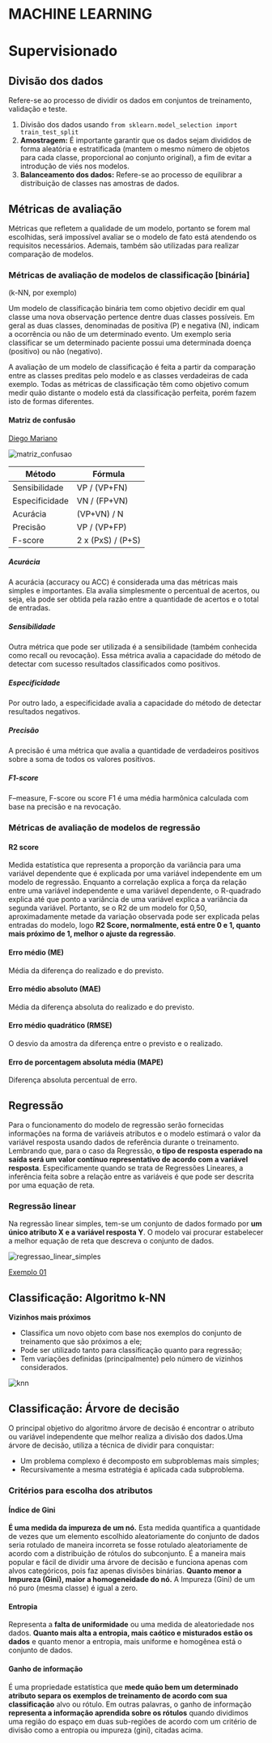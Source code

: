 MACHINE LEARNING
================

# Supervisionado

## Divisão dos dados
Refere-se ao processo de dividir os dados em conjuntos de treinamento, validação e teste.

1. Divisão dos dados usando `from sklearn.model_selection import train_test_split`
2. __Amostragem:__ É importante garantir que os dados sejam divididos de forma aleatória e estratificada (mantem o
mesmo número de objetos para cada classe, proporcional ao conjunto original), a fim de evitar a
introdução de viés nos modelos.
3. __Balanceamento dos dados:__ Refere-se ao processo de equilibrar a distribuição de classes nas amostras de dados.

## Métricas de avaliação
Métricas que refletem a qualidade de um modelo, portanto se forem mal escolhidas, será impossível
avaliar se o modelo de fato está atendendo os requisitos necessários. Ademais, também são utilizadas
para realizar comparação de modelos.

### Métricas de avaliação de modelos de classificação [binária]
(k-NN, por exemplo)

Um modelo de classificação binária tem como objetivo decidir em qual classe uma nova observação pertence dentre duas classes possíveis. Em geral as duas classes, denominadas de positiva (P) e negativa (N), indicam a ocorrência ou não de um determinado evento. Um exemplo seria classificar se um determinado paciente possui uma determinada doença (positivo) ou não (negativo).

A avaliação de um modelo de classificação é feita a partir da comparação entre as classes preditas pelo modelo e as classes verdadeiras de cada exemplo. Todas as métricas de classificação têm como objetivo comum medir quão distante o modelo está da classificação perfeita, porém fazem isto de formas diferentes.

#### Matriz de confusão 
[Diego Mariano](https://diegomariano.com/metricas-de-avaliacao-em-machine-learning/)

![matriz_confusao](./../../docs/imgs/matriz_confusao.png)

Método|Fórmula
------|------
Sensibilidade|VP / (VP+FN)|
Especificidade|VN / (FP+VN)|
Acurácia|(VP+VN) / N|
Precisão|VP / (VP+FP)|
F-score|2 x (PxS) / (P+S)|

##### Acurácia
A acurácia (accuracy ou ACC) é considerada uma das métricas mais simples e importantes. Ela avalia simplesmente o percentual de acertos, ou seja, ela pode ser obtida pela razão entre a quantidade de acertos e o total de entradas.

##### Sensibilidade
Outra métrica que pode ser utilizada é a sensibilidade (também conhecida como recall ou revocação). Essa métrica avalia a capacidade do método de detectar com sucesso resultados classificados como positivos. 

##### Especificidade
Por outro lado, a especificidade avalia a capacidade do método de detectar resultados negativos.

##### Precisão
A precisão é uma métrica que avalia a quantidade de verdadeiros positivos sobre a soma de todos os valores positivos.

##### F1-score
F–measure, F-score ou score F1 é uma média harmônica calculada com base na precisão e na revocação.

### Métricas de avaliação de modelos de regressão

#### R2 score
Medida estatística que representa a proporção da variância para uma variável dependente que é explicada por uma variável independente em um modelo de regressão. Enquanto a correlação explica a força da relação entre uma variável independente e uma variável dependente, o R-quadrado explica até que ponto a variância de uma variável explica a variância da segunda variável. Portanto, se o R2 de um modelo for 0,50, aproximadamente metade da variação observada pode ser explicada pelas entradas do modelo, logo __R2 Score, normalmente, está entre 0 e 1, quanto mais próximo de 1, melhor o ajuste da regressão__.

#### Erro médio (ME)
Média da diferença do realizado e do previsto.

#### Erro médio absoluto (MAE)
Média da diferença absoluta do realizado e do previsto.

#### Erro médio quadrático (RMSE)
O desvio da amostra da diferença entre o previsto e o realizado.

#### Erro de porcentagem absoluta média (MAPE)
Diferença absoluta percentual de erro.

## Regressão
Para o funcionamento do modelo de regressão serão fornecidas informações na forma de variáveis atributos e o modelo estimará o valor da variável resposta usando dados de referência durante o treinamento. Lembrando que, para o caso da Regressão, __o tipo de resposta esperado na saída será um valor contínuo representativo de acordo com a variável resposta__. Especificamente quando se trata de Regressões Lineares, a inferência feita sobre a relação entre as variáveis é que pode ser descrita por uma equação de reta.

### Regressão linear
Na regressão linear simples, tem-se um conjunto de dados formado por **um único atributo X e a variável resposta Y**. O modelo vai procurar estabelecer a melhor equação de reta que descreva o conjunto de dados.

![regressao_linear_simples](./../../docs/imgs/regressao_linear_simples.png)

[Exemplo 01](./exemplo_regressao_linear.ipynb)

## Classificação: Algoritmo k-NN
__Vizinhos mais próximos__

* Classifica um novo objeto com base nos exemplos do conjunto de treinamento que são próximos a ele;
* Pode ser utilizado tanto para classificação quanto para regressão;
* Tem variações definidas (principalmente) pelo número de vizinhos considerados.

![knn](./../../docs/imgs/knn.png)

## Classificação: Árvore de decisão
O principal objetivo do algoritmo árvore de decisão é encontrar o atributo ou variável independente que melhor realiza a divisão dos dados.Uma árvore de decisão, utiliza a técnica de dividir para conquistar:
* Um problema complexo é decomposto em subproblemas mais simples;
* Recursivamente a mesma estratégia é aplicada cada subproblema.

### Critérios para escolha dos atributos

#### Índice de Gini
**É uma medida da impureza de um nó.** Esta medida quantifica a quantidade de vezes que um elemento escolhido aleatoriamente do conjunto de dados seria rotulado de maneira incorreta se fosse rotulado aleatoriamente de acordo com a distribuição de rótulos do subconjunto. É a maneira mais popular e fácil de dividir uma árvore de decisão e funciona apenas com alvos categóricos, pois faz apenas divisões binárias. **Quanto menor a Impureza (Gini), maior a homogeneidade do nó.** A Impureza (Gini) de um nó puro (mesma classe) é igual a zero.

#### Entropia
Representa a **falta de uniformidade** ou uma medida de aleatoriedade nos dados. **Quanto mais alta a entropia, mais caótico e misturados estão os dados** e quanto menor a entropia, mais uniforme e homogênea está o conjunto de dados.

#### Ganho de informação
É uma propriedade estatística que **mede quão bem um determinado atributo separa os exemplos de treinamento de acordo com sua classificação** alvo ou rótulo. Em outras palavras, o ganho de informação **representa a informação aprendida sobre os rótulos** quando dividimos uma região do espaço em duas sub-regiões de acordo com um critério de divisão como a entropia ou impureza (gini), citadas acima.
